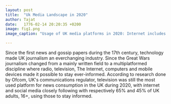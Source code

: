 ```yaml
---
layout: post
title:  "Uk Media Landscape in 2020"
author: Tajat
date:   1776-02-14 20:20:35 +0200
image: fig1.png
image_caption: "Usage of UK media platforms in 2020: Internet includes use of social media, podcasts and all other websites/apps accessed via any device, other websites/apps includes any non-social media internet source (including podcasts for the first time in 2020)"

---
```

Since the first news and gossip papers during the 17th century, technology made UK journalism an everchanging industry. Since the Great Wars journalism changed from a mainly written field to a multiplatformed discipline where radio, television, The Internet, computers and mobile devices made it possible to stay ever-informed.
According to research done by Ofcom, UK's communications regulator, television was still the most used platform for news consumption in the UK during 2020, with internet and social media closely following with respectively 65% and 45% of UK adults, 16+, using those to stay informed. 

